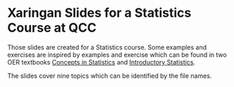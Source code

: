 # Xaringan Slides for a Statistics Course at QCC

Those slides are created for a Statistics course. Some examples and exercises are inspired by examples and exercise which can be found in two OER textbooks [Concepts in Statistics](https://courses.lumenlearning.com/wmopen-concepts-statistics/) and [Introductory Statistics](https://saylordotorg.github.io/text_introductory-statistics/index.html).

The slides cover nine topics which can be identified by the file names.

